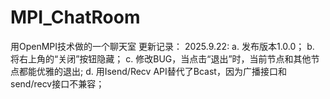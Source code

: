 # MPI_ChatRoom
用OpenMPI技术做的一个聊天室
更新记录：
2025.9.22: 
	a. 发布版本1.0.0；
	b. 将右上角的“关闭”按钮隐藏；
	c. 修改BUG，当点击“退出”时，当前节点和其他节点都能优雅的退出;
	d. 用Isend/Recv API替代了Bcast，因为广播接口和send/recv接口不兼容；
